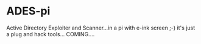 # ADES-pi
Active Directory Exploiter and Scanner...in a pi with e-ink screen ;-)
it's just a plug and hack tools...
COMING....
